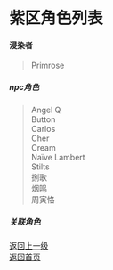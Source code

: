 # 紫区角色列表
 
#### 浸染者 
> Primrose  
  
##### npc角色  
> Angel Q  
> Button  
> Carlos  
> Cher  
> Cream  
> Naïve Lambert  
> Stilts  
> 捌歌  
> 烟鸣  
> 周寅恪  
   
   
   
##### 关联角色
> 
  
  
  
[返回上一级](https://drrlw.github.io/%E8%A7%92%E8%89%B2)  
[返回首页](https://drrlw.github.io/)  




